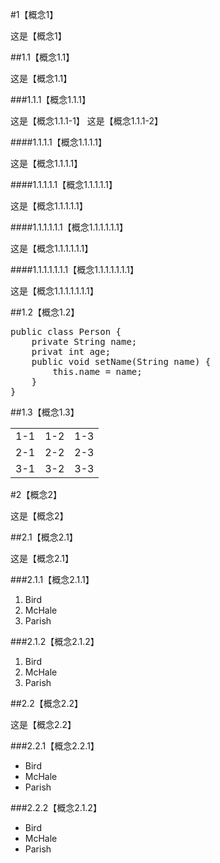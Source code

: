 #1【概念1】

这是【概念1】

##1.1【概念1.1】

这是【概念1.1】

###1.1.1【概念1.1.1】

这是【概念1.1.1-1】
这是【概念1.1.1-2】

####1.1.1.1【概念1.1.1.1】

这是【概念1.1.1.1】

####1.1.1.1.1【概念1.1.1.1.1】

这是【概念1.1.1.1.1】

####1.1.1.1.1.1【概念1.1.1.1.1.1】

这是【概念1.1.1.1.1.1】

####1.1.1.1.1.1.1【概念1.1.1.1.1.1.1】

这是【概念1.1.1.1.1.1.1】

##1.2【概念1.2】

<pre>
public class Person {
    private String name;
    privat int age;
    public void setName(String name) {
        this.name = name;
    }
}
</pre>

##1.3【概念1.3】

<table>
<tr>
<td>1-1</td>
<td>1-2</td>
<td>1-3</td>
</tr>
<tr>
<td>2-1</td>
<td>2-2</td>
<td>2-3</td>
</tr>
<tr>
<td>3-1</td>
<td>3-2</td>
<td>3-3</td>
</tr>
</table>

#2【概念2】

这是【概念2】

##2.1【概念2.1】

这是【概念2.1】

###2.1.1【概念2.1.1】

<ol>
<li>Bird</li>
<li>McHale</li>
<li>Parish</li>
</ol>

###2.1.2【概念2.1.2】

1.  Bird
2.  McHale
3.  Parish

##2.2【概念2.2】

这是【概念2.2】

###2.2.1【概念2.2.1】

<ul>
<li>Bird</li>
<li>McHale</li>
<li>Parish</li>
</ul>

###2.2.2【概念2.1.2】

* Bird
* McHale
* Parish